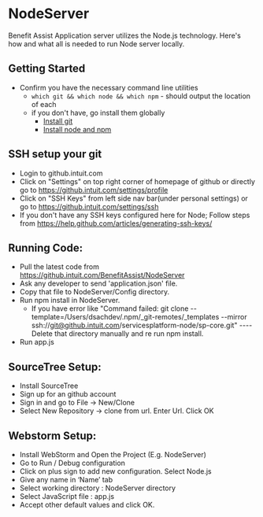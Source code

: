NodeServer
==========

Benefit Assist Application server utilizes the Node.js technology. Here's how and what all is needed to run Node server locally.

## Getting Started
* Confirm you have the necessary command line utilities
  * `which git && which node && which npm` - should output the location of each
  * if you don't have, go install them globally
    * [Install git](https://git-scm.com/book/en/v2/Getting-Started-Installing-Git#Installing-on-Mac)
    * [Install node and npm](https://nodejs.org/download/)

## SSH setup your git
* Login to github.intuit.com
* Click on "Settings" on top right corner of homepage of github or directly go to https://github.intuit.com/settings/profile
* Click on "SSH Keys" from left side nav bar(under personal settings) or go to https://github.intuit.com/settings/ssh
* If you don't have any SSH keys configured here for Node; Follow steps from https://help.github.com/articles/generating-ssh-keys/

## Running Code:
* Pull the latest code from https://github.intuit.com/BenefitAssist/NodeServer
* Ask any developer to send 'application.json' file.
* Copy that file to NodeServer/Config directory.
* Run npm install in NodeServer.
	* If you have error like "Command failed: git clone --template=/Users/dsachdev/.npm/_git-remotes/_templates --mirror ssh://git@github.intuit.com/servicesplatform-node/sp-core.git" ----  Delete that directory manually and re run npm install.
* Run app.js

## SourceTree Setup:
* Install SourceTree
* Sign up for an github account
* Sign in and go to File -> New/Clone
* Select New Repository -> clone from url. Enter Url. Click OK

## Webstorm Setup:
* Install WebStorm and Open the Project (E.g. NodeServer)
* Go to Run / Debug configuration
* Click on plus sign to add new configuration. Select Node.js
* Give any name in ‘Name’ tab
* Select working directory : NodeServer directory
* Select JavaScript file : app.js
* Accept other default values and click OK.

